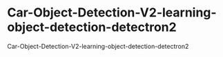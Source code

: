 # Car-Object-Detection-V2-learning-object-detection-detectron2
Car-Object-Detection-V2-learning-object-detection-detectron2
